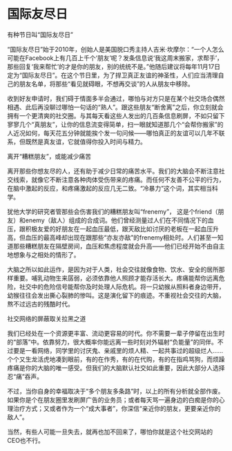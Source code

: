 # 国际友尽日

有种节日叫“国际友尽日” 

“国际友尽日”始于2010年，创始人是美国脱口秀主持人吉米·坎摩尔：“一个人怎么可能在Facebook上有几百上千个‘朋友’呢？发条信息说‘我这周末搬家，求帮手’，那些回复‘我来帮忙’的才是你的朋友，别的统统不是。”他随后建议将每年11月17日定为“国际友尽日”。在这个节日里，为了捍卫真正友谊的神圣性，人们应当清理自己的朋友名单，将那些“看见就碍眼，不想再交谈”的人从朋友中移除。 

收到好友申请时，我们碍于情面多半会通过，哪怕与对方只是在某个社交场合偶然相遇、此后再没聊过哪怕一句话的“熟人”。跟这些朋友“断舍离”之后，你立刻就会拥有一个更清爽的社交圈。与其每天看这些人发出的几百条信息刷屏，不如只留下寥寥几个“真朋友”，让你的信息流变得简单，扫一眼就知道那几个“会帮你搬家”的人近况如何，每天花五分钟就能挨个发一句问候——哪怕真正的友谊可以几年不联系，但既然是真友谊，它就值得你投入时间与精力。 

离开“糟糕朋友”，或能减少痛苦 

离开那些你想友尽的人，还有助于减少日常的痛苦水平。我们的大脑会不断注意社交线索，就像它不断注意各种肉体受伤带来的疼痛。而任何不友善不公平的行为，在脑中激起的反应，和疼痛激起的反应几无二致。“冷暴力”这个词，其实相当科学。 

犹他大学的研究者管那些会伤害我们的糟糕朋友叫“frenemy”， 这是个friend（朋友）和enemy（敌人）组成的合成词。他们曾经测量过人们在不同情况下的血压，跟积极友爱的好朋友在一起血压最低，跟天敌比如讨厌的老板在一起血压升高，但血压的最高峰却出现在跟那些“亦友亦敌”的frenemy相处时。人们甚至一知道那些糟糕朋友在隔壁房间，血压和焦虑程度就会升高——他们已经开始不由自主地想象与之相处的情形了。 

大脑之所以如此运作，是因为对于人类，社会交往就像食物、饮水、安全的居所那样重要。哺乳动物生来孱弱，必须依靠他人照顾才能存活长大。疼痛能帮你远离危险，社交中的危险信号能帮你及时处理人际危机。将一只幼猴从照料者身边带开，幼猴往往会发出撕心裂肺的惨叫。这是演化留下的痕迹。不重视社会交往的大脑，熬不过远古的残酷时代。 

社交网络的屏蔽取关拉黑之道 

我们已经处在一个资源更丰富、流动更容易的时代。你不需要一辈子停留在出生时的“部落”中。依靠努力，很大概率你能远离一些时刻对外辐射“负能量”的同伴。不过要是一看网络，同学里的讨厌鬼、亲戚里的烦人精、一起共事过的超级烂人……个个又生龙活虎地凑到眼前，有的在作秀，有的在代购，有的在指鸡骂狗，而烦躁疼痛是你的大脑的唯一感受。但我们的大脑默认社交如此重要，因此大部分人选择忍“痛”吞声。 

不过，当你自身的幸福取决于“多个朋友多条路”时，以上的所有分析就全部作废。如果你是个在朋友圈里发刷屏广告的业务员；或者每天骂一遍身边的白痴是你的心理治疗方式；又或者作为一个“成大事者”，你深信“亲近你的朋友，更要亲近你的敌人”。 

当然，有些人可能一旦失去，就再也加不回来了，哪怕你就是这个社交网站的CEO也不行。